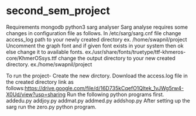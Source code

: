 # second_sem_project
Requirements
            mongodb
            python3
            sarg analyser
 Sarg analyse requires some changes in configuration file as follows.
            In /etc/sarg/sarg.cnf file change access_log path to your newly created directory
            ex. /home/swapnil/project
            Uncomment the graph font and if given font exists in your system then ok else change it to available fonts.
            ex./usr/share/fonts/truetype/ttf-khmeros-core/KhmerOSsys.ttf
            change the output directory to your new created directory.
            ex./home/swapnil/project
 
To run the project-
                  Create the new dirctory.
                  Download the access.log file in the created directory link as follows:https://drive.google.com/file/d/16D735kCqefO1Qltek_1vJWg5rw4-X0Ud/view?usp=sharing
                  Run the following python programs first.
                        addedu.py
                        addjoy.py
                        addmat.py
                        addmed.py
                        addshop.py
                  After setting up the sarg run the zero.py python program.
